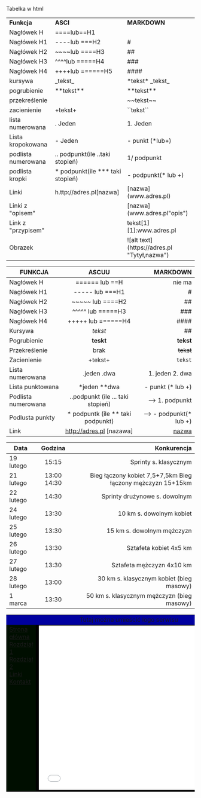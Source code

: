 Tabelka w html

<table>
<tr>
	<td><b>Funkcja</b></td>	<td><b>ASCI</b></td>		<td><b>MARKDOWN</b></td>
</tr>
<tr>
	<td>Nagłówek H</td>	<td>====lub==H1</td>		<td></td>
</tr>
<tr>
	<td>Nagłówek H1</td>	<td>----lub ===H2</td>		<td>#</td>
</tr>
<tr>
	<td>Nagłówek H2</td>	<td>~~~~lub ====H3</td>		<td>##</td>
</tr>
<tr>
	<td>Nagłówek H3</td>	<td>^^^^lub =====H4</td>	<td>###</td>
</tr>
<tr>
	<td>Nagłówek H4</td>	<td>++++lub ======H5</td>	<td>####</td>
</tr>
<tr>
	<td>kursywa</td>	<td>_tekst_</td>	<td>*tekst* _tekst_</td>
</tr>
<tr>
	<td>pogrubienie</td>	<td>**tekst**</td>	<td>**tekst**</td>
</tr>
<tr>
	<td>przekreślenie</td>	<td></td>	<td>~~tekst~~</td>
</tr>
<tr>
	<td>zacienienie</td>	<td>+tekst+</td>	<td>``tekst``</td>
</tr>
<tr>
	<td>lista numerowana</td>	<td>. Jeden</td>	<td>1. Jeden</td>
</tr>
<tr>
	<td>Lista kropokowana</td>	<td>- Jeden</td>	<td>- punkt (*lub+)</td>
</tr>
<tr>
	<td>podlista numerowana</td>	<td>.. podpunkt(ile ..taki stopień)</td>	<td> 1/ podpunkt</td>
</tr>
<tr>
	<td>podlista kropki</td>	<td>* podpunkt(ile *** taki stopień)</td>	<td> - podpunkt(* lub +)</td>
</tr>
<tr>
	<td>Linki</td>	<td> h.ttp://adres.pl[nazwa]</td>	<td>[nazwa](www.adres.pl)</td>
</tr>
<tr>
	<td>Linki z "opisem"</td>	<td></td>	<td>[nazwa](www.adres.pl"opis")</td>
</tr>
<tr>
	<td>Link z "przypisem"</td>	<td></td>	<td>tekst[1] [1]:www.adres.pl</td>
</tr>
<tr>
	<td>Obrazek</td>	<td></td>	<td>![alt text](https://adres.pl "Tytył,nazwa")</td>
</tr>

</table>

| FUNKCJA        | ASCUU          | MARKDOWN |
| ------------- |:-------------:| -----:|
| Nagłówek H     | ====== lub ==H | nie ma |
| Nagłówek H1      | ----- lub ===H1      |   # |
| Nagłówek H2 | ~~~~~ lub ====H2      |    ## |
| Nagłówek H3 | ^^^^^ lub =====H3    |    ### |
| Nagłówek H4 | +++++ lub ======H4     |   #### |
|Kursywa | _tekst_    |    ## |
|Pogrubienie | **teskt**  | **tekst**|
|Przekreślenie| brak  |  ~~tekst~~|
|Zacienienie |+tekst+  |   ``tekst`` |
|Lista numerowana |.jeden .dwa   |   1. jeden 2. dwa |
|Lista punktowana| *jeden **dwa     |   - punkt (* lub +)|
|Podlista numerowana|..podpunkt (ile ... taki stopień)  | ⟶ 1. podpunkt|
|Podlusta punkty| * podpuntk (ile ** taki podpunkt)  | ⟶ - podpunkt(* lub +) |
|Link|http://adres.pl [nazawa]   |  [nazwa](www.adres.pl) |





| Data       | Godzina         | Konkurencja |
| ------------- |:-------------:| -----:|
| 19 lutego    | 15:15|Sprinty s. klasycznym |
| 21 lutego       | 13:00 14:30   | Bieg łączony kobiet 7,5+7,5km 	Bieg łączony mężczyzn 15+15km |
| 22 lutego   |14:30   |  Sprinty drużynowe s. dowolnym |
| 24 lutego   | 13:30 |   10 km s. dowolnym kobiet|
| 25 lutego  |13:30  |  15 km s. dowolnym mężczyzn |
|26 lutego  | 13:30   |    Sztafeta kobiet 4x5 km |
|27 lutego   | 13:30 | Sztafeta mężczyzn 4x10 km|
|28 lutego| 13:00 |  30 km s. klasycznym kobiet (bieg masowy)|
|1 marca |13:30  |  50 km s. klasycznym mężczyzn (bieg masowy) |








<table width="750" align="center" cellspacing="0" cellpadding="10">
<tr>
<td bgcolor="kolor góra" colspan="2" align="center" valign="middle">Tutaj można umieścić logo serwisu</td>
</tr>
<tr>
<td bgcolor="kolor menu" width="150" valign="top">
<!-- MENU -->
<a target="strona" href="home.html">Strona główna</a><br />
<a target="strona" href="strona1.html">Rozdział 1</a><br />
<a target="strona" href="strona2.html">Rozdział 2</a><br />
<a target="strona" href="linki.html">Linki</a><br />
<a href="mailto:jan_kowalski@example.com">Kontakt</a><br>
<!-- MENU koniec -->
</td>
<td bgcolor="kolor strony" valign="top"><iframe name="strona" src="home.html" width="560" height="440" frameborder="0"></iframe></td>
</tr>
</table>
